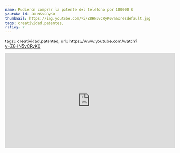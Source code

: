 ```yaml
---
name: Pudieron comprar la patente del teléfono por 100000 $
youtube-id: Z8HN5vCRyK0
thumbnail: https://img.youtube.com/vi/Z8HN5vCRyK0/maxresdefault.jpg
tags: creatividad,patentes,
rating: 7
---
```

tags:: creatividad,patentes,
url:: https://www.youtube.com/watch?v=Z8HN5vCRyK0

<iframe width='560' height='315' src='https://www.youtube.com/embed/Z8HN5vCRyK0' title='YouTube video player' frameborder='0' allow='accelerometer; autoplay; clipboard-write; encrypted-media; gyroscope; picture-in-picture; web-share' allowfullscreen></iframe>


